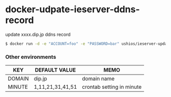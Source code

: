 # docker-udpate-ieserver-ddns-record
update xxxx.dip.jp ddns record

```bash
$ docker run -d -e "ACCOUNT=foo" -e "PASSWORD=bar" ushios/ieserver-update
```


### Other environments

| KEY    | DEFAULT VALUE    | MEMO                      |
| ------ | ---------------- | ------------------------- |
| DOMAIN | dip.jp           | domain name               |
| MINUTE | 1,11,21,31,41,51 | crontab setting in minute |
